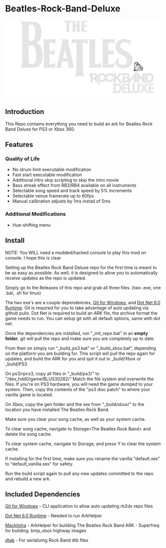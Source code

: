 # Beatles-Rock-Band-Deluxe

![Header Image](dependencies/art/beatles_dx_big.png)

## Introduction

This Repo contains everything you need to build an ark for Beatles Rock Band Deluxe for PS3 or Xbox 360.

## Features

### Quality of Life
* No strum limit executable modification
* Fast start executable modification
* Additional intro skip scripting to skip the intro movie
* Bass streak effect from RB3/RB4 available on all instruments
* Selectable song speed and track speed by 5% increments
* Selectable venue framerate up to 60fps
* Manual calibration adjusts by 1ms instad of 5ms

### Additional Modifications
* Hue-shifting menu

## Install

NOTE: You WILL need a modded/hacked console to play this mod on console. I hope this is clear


Setting up the Beatles Rock Band Deluxe repo for the first time is meant to be as easy as possible.
As well, it is designed to allow you to automatically receive updates as the repo is updated.

Simply go to the Releases of this repo and grab all three files. (two .exe, one .bat, .sh for linux)

The two exe's are a couple dependencies, [Git for Windows](https://gitforwindows.org/), and [Dot Net 6.0 Runtime](https://dotnet.microsoft.com/en-us/download/dotnet/6.0/runtime).
Git is required for you to take advantage of auto updating via github pulls. Dot Net is required to build an ARK file, the archive format the game needs to run.
You can setup git with all default options, same with dot net.

Once the dependencies are installed, run "_init_repo.bat" in an **empty folder**. git will pull the repo and make sure you are completely up to date.

From then on simply run "_build_ps3.bat" or "_build_xbox.bat", depending on the platform you are building for. This script will pull the repo again for updates, and build the ARK for you and spit it out in _build/Xbox or _build/PS3

On ps3/rpcs3, copy all files in "_build/ps3/" to "/dev_hdd0/game/BLUS30282/"
Match the file system and overwrite the files.
If you're on PS3 hardware, you will need the game dumped to your system.
Then, copy the contents of the "ps3 disc patch" to where your vanilla game is located.

On Xbox, copy the gen folder and the xex from "_build/xbox/" to the location you have installed The Beatles Rock Band.

Make sure you clear your song cache, as well as your system cache.

To clear song cache, navigate to Storage>The Beatles Rock Band> and delete the song cache.

To clear system cache, navigate to Storage, and press Y to clear the system cache.

If installing for the first time, make sure you rename the vanilla "default.xex" to "default_vanilla.xex" for safety.

Run the build script again to pull any new updates committed to the repo and rebuild a new ark.

## Included Dependencies

[Git for Windows](https://gitforwindows.org/) - CLI application to allow auto updating rb2dx repo files

[Dot Net 6.0 Runtime](https://dotnet.microsoft.com/en-us/download/dotnet/6.0/runtime) - Needed to run ArkHelper

[Mackiloha](https://github.com/PikminGuts92/Mackiloha) - ArkHelper for building The Beatles Rock Band ARK - Superfreq for building .bmp_xbox highway images

[dtab](https://github.com/mtolly/dtab) - For serializing Rock Band dtb files
